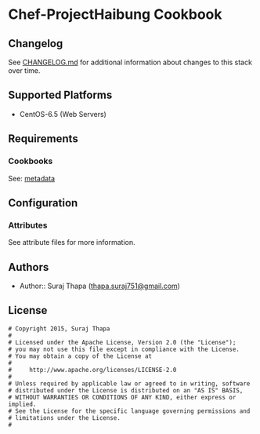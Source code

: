 # Chef-ProjectHaibung  Cookbook

## Changelog

See [CHANGELOG.md](CHANGELOG.md) for additional information about changes to this stack over time.

## Supported Platforms

- CentOS-6.5 (Web Servers)

## Requirements

### Cookbooks

See: [metadata](./metadata.rb)

## Configuration

### Attributes

See attribute files for more information.

## Authors

- Author:: Suraj Thapa (thapa.suraj751@gmail.com)

## License
```
# Copyright 2015, Suraj Thapa
#
# Licensed under the Apache License, Version 2.0 (the "License");
# you may not use this file except in compliance with the License.
# You may obtain a copy of the License at
#
#     http://www.apache.org/licenses/LICENSE-2.0
#
# Unless required by applicable law or agreed to in writing, software
# distributed under the License is distributed on an "AS IS" BASIS,
# WITHOUT WARRANTIES OR CONDITIONS OF ANY KIND, either express or implied.
# See the License for the specific language governing permissions and
# limitations under the License.
#
```
